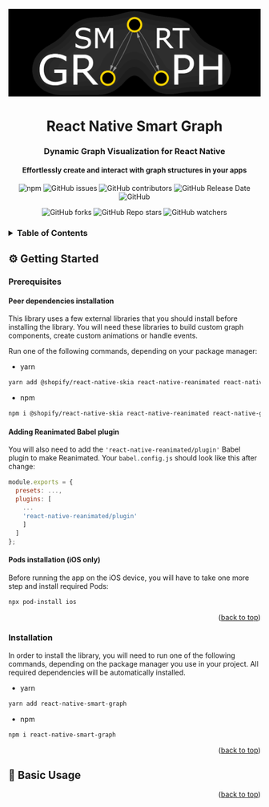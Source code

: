 <a name="readme-top"></a>

<!-- PROJECT LOGO AND TITLE -->
<div align="center">
<img src="docs/images/logo-banner.png" width="800" />

# React Native Smart Graph

### Dynamic Graph Visualization for React Native

#### Effortlessly create and interact with graph structures in your apps

![npm](https://img.shields.io/npm/dw/react-native-smart-graph?color=ffd53e)
![GitHub issues](https://img.shields.io/github/issues/MatiPl01/react-native-smart-graph?color=ffd53e)
![GitHub contributors](https://img.shields.io/github/contributors/MatiPl01/react-native-smart-graph?color=ffd53e)
![GitHub Release Date](https://img.shields.io/github/release-date/MatiPl01/react-native-smart-graph?color=ffd53e)
![GitHub](https://img.shields.io/github/license/MatiPl01/react-native-smart-graph?color=ffd53e)

![GitHub forks](https://img.shields.io/github/forks/MatiPl01/react-native-smart-graph?style=social)
![GitHub Repo stars](https://img.shields.io/github/stars/MatiPl01/react-native-smart-graph?style=social)
![GitHub watchers](https://img.shields.io/github/watchers/MatiPl01/react-native-smart-graph?style=social)

</div>

<!-- TABLE OF CONTENTS -->
<h3>
<details>
  <summary>
    Table of Contents
  </summary>
  <h5>
    <ol>
      <li>
        <p>
          <a href="#getting-started">Getting Started</a>
        </p>
        <ul>
          <li><a href="#prerequisites">Prerequisites</a></li>
          <li><a href="#installation">Installation</a></li>
        </ul>
      </li>
      <li>
        <p>
          <a href="#usage">Usage</a>
          <ul>
            <li><a href="#basic-usage">Basic usage</a></li>
            <li><a href="#graph-models">Graph models</a></li>
            <li><a href="#graph-components">Graph components</a></li>
            <li><a href="#custom-renderers">Creating custom renderers</a></li>
            <li><a href="#animations">Creating graph animations</a></li>
          </ul>
        </p>
      </li>
    </ol>
  </h5>
</details>
</h3>

<!-- GETTING STARTED -->
<h2 id="getting-started">⚙ Getting Started</h2>

### Prerequisites

#### Peer dependencies installation

This library uses a few external libraries that you should install before installing the library. You will need these libraries to build custom graph components, create custom animations or handle events.

Run one of the following commands, depending on your package manager:

- yarn

```sh
yarn add @shopify/react-native-skia react-native-reanimated react-native-gesture-handler react-native-svg
```

- npm

```sh
npm i @shopify/react-native-skia react-native-reanimated react-native-gesture-handler react-native-svg
```

#### Adding Reanimated Babel plugin

You will also need to add the `'react-native-reanimated/plugin'` Babel plugin to make Reanimated. Your `babel.config.js` should look like this after change:

```js
module.exports = {
  presets: ...,
  plugins: [
    ...
    'react-native-reanimated/plugin'
    ]
  ]
};
```

#### Pods installation (iOS only)

Before running the app on the iOS device, you will have to take one more step and install required Pods:

```sh
npx pod-install ios
```

<p align="right">(<a href="#readme-top">back to top</a>)</p>

### Installation

In order to install the library, you will need to run one of the following commands, depending on the package manager you use in your project. All required dependencies will be automatically installed.

- yarn

```sh
yarn add react-native-smart-graph
```

- npm

```sh
npm i react-native-smart-graph
```

<p align="right">(<a href="#readme-top">back to top</a>)</p>

<!-- BASIC USAGE -->
<!-- TODO -->
<h2 id="basic-usage">🤹 Basic Usage</h2>

<p align="right">(<a href="#readme-top">back to top</a>)</p>
